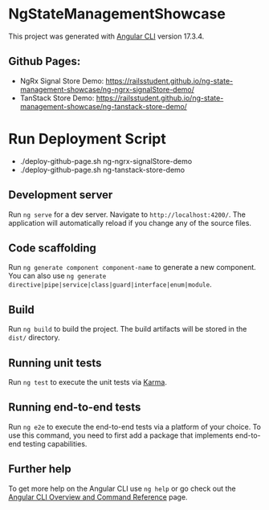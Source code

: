 # NgStateManagementShowcase

This project was generated with [Angular CLI](https://github.com/angular/angular-cli) version 17.3.4.

## Github Pages:
- NgRx Signal Store Demo: https://railsstudent.github.io/ng-state-management-showcase/ng-ngrx-signalStore-demo/
- TanStack Store Demo: https://railsstudent.github.io/ng-state-management-showcase/ng-tanstack-store-demo/

# Run Deployment Script
- ./deploy-github-page.sh ng-ngrx-signalStore-demo
- ./deploy-github-page.sh ng-tanstack-store-demo

## Development server

Run `ng serve` for a dev server. Navigate to `http://localhost:4200/`. The application will automatically reload if you change any of the source files.

## Code scaffolding

Run `ng generate component component-name` to generate a new component. You can also use `ng generate directive|pipe|service|class|guard|interface|enum|module`.

## Build

Run `ng build` to build the project. The build artifacts will be stored in the `dist/` directory.

## Running unit tests

Run `ng test` to execute the unit tests via [Karma](https://karma-runner.github.io).

## Running end-to-end tests

Run `ng e2e` to execute the end-to-end tests via a platform of your choice. To use this command, you need to first add a package that implements end-to-end testing capabilities.

## Further help

To get more help on the Angular CLI use `ng help` or go check out the [Angular CLI Overview and Command Reference](https://angular.io/cli) page.
